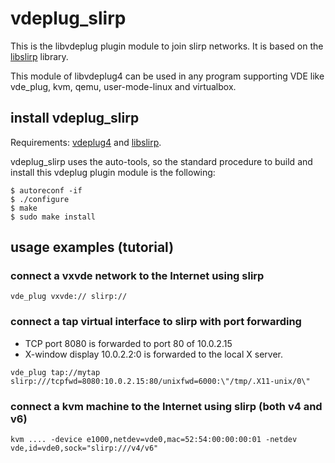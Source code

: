 # vdeplug_slirp

This is the libvdeplug plugin module to join slirp networks.
It is based on the [libslirp](https://github.com/rd235/libslirp) library.

This module of libvdeplug4 can be used in any program supporting VDE like vde_plug, kvm, qemu, user-mode-linux and virtualbox.

## install vdeplug_slirp

Requirements: [vdeplug4](https://github.com/rd235/vdeplug4) and [libslirp](https://github.com/rd235/libslirp).

vdeplug_slirp uses the auto-tools, so the standard procedure to build and install
this vdeplug plugin module is the following:

```
$ autoreconf -if
$ ./configure
$ make
$ sudo make install
```

## usage examples (tutorial)

### connect a vxvde network to the Internet using slirp

```
vde_plug vxvde:// slirp://
```

### connect a tap virtual interface to slirp with port forwarding

* TCP port 8080 is forwarded to port 80 of 10.0.2.15
* X-window display 10.0.2.2:0 is forwarded to the local X server.

```
vde_plug tap://mytap slirp:///tcpfwd=8080:10.0.2.15:80/unixfwd=6000:\"/tmp/.X11-unix/0\"
```

### connect a kvm machine to the Internet using slirp (both v4 and v6)
```
kvm .... -device e1000,netdev=vde0,mac=52:54:00:00:00:01 -netdev vde,id=vde0,sock="slirp:///v4/v6"
```
